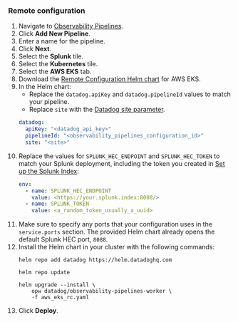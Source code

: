 ### Remote configuration

1. Navigate to [Observability Pipelines][101].
1. Click **Add New Pipeline**.
1. Enter a name for the pipeline.
1. Click **Next**.
1. Select the **Splunk** tile.
1. Select the **Kubernetes** tile.
1. Select the **AWS EKS** tab.
1. Download the [Remote Configuration Helm chart][102] for AWS EKS.
1. In the Helm chart:
    - Replace the `datadog.apiKey` and `datadog.pipelineId` values to match your pipeline.
    - Replace `site` with the [Datadog site parameter][103].
    ```yaml
    datadog:
      apiKey: "<datadog_api_key>"
      pipelineId: "<observability_pipelines_configuration_id>"
      site: "<site>"
    ```
1. Replace the values for `SPLUNK_HEC_ENDPOINT` and `SPLUNK_HEC_TOKEN` to match your Splunk deployment, including the token you created in [Set up the Splunk Index](#set-up-the-splunk-index):
    ```yaml
    env:
      - name: SPLUNK_HEC_ENDPOINT
        value: <https://your.splunk.index:8088/>
      - name: SPLUNK_TOKEN
        value: <a_random_token_usually_a_uuid>
    ```
1. Make sure to specify any ports that your configuration uses in the `service.ports` section. The provided Helm chart already opens the default Splunk HEC port, `8088`.
1. Install the Helm chart in your cluster with the following commands:
    ```shell
    helm repo add datadog https://helm.datadoghq.com
    ```
    ```shell
    helm repo update
    ```
    ```shell
    helm upgrade --install \
        opw datadog/observability-pipelines-worker \
        -f aws_eks_rc.yaml
    ```
1. Click **Deploy**.

[101]: https://app.datadoghq.com/observability-pipelines
[102]: /resources/yaml/observability_pipelines/splunk/aws_eks_rc.yaml
[103]: /getting_started/site/#access-the-datadog-site
